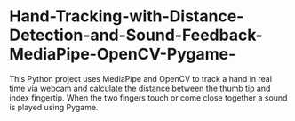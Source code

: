 # Hand-Tracking-with-Distance-Detection-and-Sound-Feedback-MediaPipe-OpenCV-Pygame-
This Python project uses MediaPipe and OpenCV to track a hand in real time via webcam and calculate the distance between the thumb tip and index fingertip. When the two fingers touch or come close together a sound is played using Pygame.
